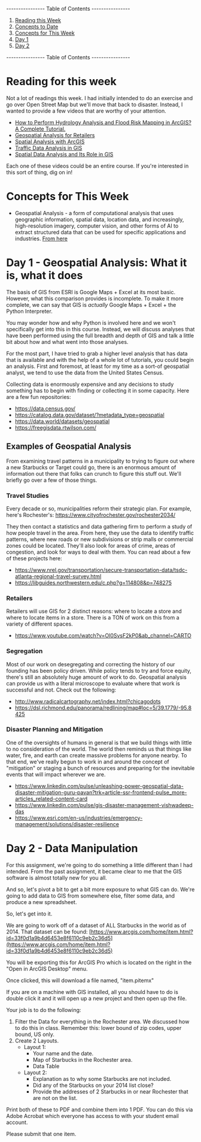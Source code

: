 ---------------- Table of Contents ---------------- 

1. [Reading this Week](#reading)
2. [Concepts to Date](#todate)
3. [Concepts for This Week](#thisweek)
4. [Day 1](#day1)
5. [Day 2](#day2)

---------------- Table of Contents ---------------- 
# <a id="reading"></a>Reading for this week
Not a lot of readings this week. I had initially intended to do an exercise and go over Open Street Map but we'll move that back to disaster. Instead, I wanted to provide a few videos that are worthy of your attention. 

* [How to Perform Hydrology Analysis and Flood Risk Mapping in ArcGIS? A Complete Tutorial.](https://www.youtube.com/watch?v=0DVVihogMQ0&ab_channel=HealthGIS)
* [Geospatial Analysis for Retailers](https://www.youtube.com/watch?v=Ol0SvsF2kP0&ab_channel=CARTO)
* [Spatial Analysis with ArcGIS](https://www.youtube.com/watch?v=KOPpQicK3Hg&ab_channel=ArcGIS)
* [Traffic Data Analysis in GIS](https://www.youtube.com/watch?v=AEC37x04tcw&list=PLGZUzt4E4O2KQz9IxGKrEyKB8rA0UVx1W&ab_channel=ArcGIS)
* [Spatial Data Analysis and Its Role in GIS](https://www.linkedin.com/pulse/spatial-data-analysis-what-its-role-gis-vladimir-ovramenko#:~:text=Geospatial%20analysis%20plays%20an%20important,public%20health%20in%20various%20areas.)

Each one of these videos could be an entire course. If you're interested in this sort of thing, dig on in!
# <a id = "today"></a>Concepts for This Week 
* Geospatial Analysis - a form of computational analysis that uses geographic information, spatial data, location data, and increasingly, high-resolution imagery, computer vision, and other forms of AI to extract structured data that can be used for specific applications and industries. [From here](https://capeanalytics.com/blog/geospatial-analytics-what-is-it-how-can-it-give-you-a-competitive-edge/#:~:text=Geospatial%20analytics%20is%20a%20form,for%20specific%20applications%20and%20industries.)

# <a id = "day1"></a>Day 1 - Geospatial Analysis: What it is, what it does
The basis of GIS from ESRI is Google Maps + Excel at its most basic. However, what this comparison provides is incomplete. To make it more complete, we can say that GIS is _actually_ Google Maps + Excel + the Python Interpreter. 

You may wonder how and why Python is involved here and we won't specifically get into this in this course. Instead, we will discuss analyses that have been performed using the full breadth and depth of GIS and talk a little bit about how and what went into those analyses. 

For the most part, I have tried to grab a higher level analysis that has data that is available and with the help of a whole lot of tutorials, you could begin an analysis. First and foremost, at least for my time as a sort-of geospatial analyst, we tend to use the data from the United States Census. 

Collecting data is enormously expensive and any decisions to study something has to begin with finding or collecting it in some capacity. Here are a few fun repositories: 

* https://data.census.gov/
* https://catalog.data.gov/dataset/?metadata_type=geospatial
* https://data.world/datasets/geospatial
* https://freegisdata.rtwilson.com/
## Examples of Geospatial Analysis
From examining travel patterns in a municipality to trying to figure out where a new Starbucks or Target could go, there is an enormous amount of information out there that folks can crunch to figure this stuff out. We'll briefly go over a few of those things. 
### Travel Studies
Every decade or so, municipalities reform their strategic plan. For example, here's Rochester's: https://www.cityofrochester.gov/rochester2034/

They then contact a statistics and data gathering firm to perform a study of how people travel in the area. From here, they use the data to identify traffic patterns, where new roads or new subdivisions or strip malls or commercial zones could be located. They'll also look for areas of crime, areas of congestion, and look for ways to deal with them. You can read about a few of these projects here: 
* https://www.nrel.gov/transportation/secure-transportation-data/tsdc-atlanta-regional-travel-survey.html
* https://libguides.northwestern.edu/c.php?g=114808&p=748275
### Retailers
Retailers will use GIS for 2 distinct reasons: where to locate a store and where to locate items in a store. There is a TON of work on this from a variety of different spaces.
* https://www.youtube.com/watch?v=Ol0SvsF2kP0&ab_channel=CARTO
### Segregation
Most of our work on desegregating and correcting the history of our founding has been policy driven. While policy tends to try and force equity, there's still an absolutely huge amount of work to do. Geospatial analysis can provide us with a literal microscope to evaluate where that work is successful and not. 
Check out the following: 
* http://www.radicalcartography.net/index.html?chicagodots
* https://dsl.richmond.edu/panorama/redlining/map#loc=5/39.1779/-95.8425
### Disaster Planning and Mitigation
One of the oversights of humans in general is that we build things with little to no consideration of the world. The world then reminds us that things like water, fire, and earth can create massive problems for anyone nearby. To that end, we've really begun to work in and around the concept of "mitigation" or staging a bunch of resources and preparing for the inevitable events that will impact wherever we are. 

* https://www.linkedin.com/pulse/unleashing-power-geospatial-data-disaster-mitigation-guru-pavan?trk=article-ssr-frontend-pulse_more-articles_related-content-card
* https://www.linkedin.com/pulse/gis-disaster-management-vishwadeep-das
* https://www.esri.com/en-us/industries/emergency-management/solutions/disaster-resilience

# Day 2 - Data Manipulation
For this assignment, we're going to do something a little different than I had intended. From the past assignment, it became clear to me that the GIS software is almost totally new for you all.

And so, let's pivot a bit to get a bit more exposure to what GIS can do. We're going to add data to GIS from somewhere else, filter some data, and produce a new spreadsheet.

So, let's get into it. 

We are going to work off of a dataset of ALL Starbucks in the world as of 2014. That dataset can be found: [https://www.arcgis.com/home/item.html?id=33f0d1a9b4d6453e8f6110c9eb2c36d5](https://www.arcgis.com/home/item.html?id=33f0d1a9b4d6453e8f6110c9eb2c36d5)

You will be exporting this for ArcGIS Pro which is located on the right in the "Open in ArcGIS Desktop" menu.  

Once clicked, this will download a file named, "item.pitemx"

If you are on a machine with GIS installed, all you should have to do is double click it and it will open up a new project and then open up the file.

Your job is to do the following: 

1. Filter the Data for everything in the Rochester area. We discussed how to do this in class. Remember this: lower bound of zip codes, upper bound, US only.
2. Create 2 Layouts.
    - Layout 1:
        - Your name and the date.
        - Map of Starbucks in the Rochester area.
        - Data Table
    - Layout 2:
        - Explanation as to why some Starbucks are not included.
        - Did any of the Starbucks on your 2014 list close?
        - Provide the addresses of 2 Starbucks in or near Rochester that are not on the list.

Print both of these to PDF and combine them into 1 PDF. You can do this via Adobe Acrobat which everyone has access to with your student email account. 

Please submit that one item.